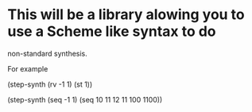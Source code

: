 # This will be a library alowing you to use a Scheme like syntax to do 
non-standard synthesis.

For example

(step-synth 
  (rv -1 1) 
  (st 1))

(step-synth
  (seq -1 1)
  (seq 10 11 12 11 100 1100))

